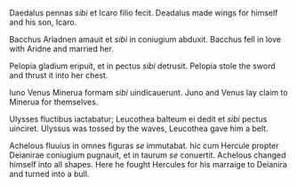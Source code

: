 Daedalus pennas *sibi* et Icaro filio fecit.
Deadalus made wings for himself and his son, Icaro. 

Bacchus Ariadnen amauit et *sibi* in coniugium abduxit.
Bacchus fell in love with Aridne and married her. 

Pelopia gladium eripuit, et in pectus *sibi* detrusit.
Pelopia stole the sword and thrust it into her chest. 

Iuno Venus Minerua formam *sibi* uindicauerunt.
Juno and Venus lay claim to Minerua for themselves.

Ulysses fluctibus iactabatur; Leucothea balteum ei dedit et *sibi* pectus uinciret.
Ulyssus was tossed by the waves, Leucothea gave him a belt. 

Achelous fluuius in omnes figuras *se* immutabat. hic cum Hercule propter Deianirae coniugium pugnauit, et in taurum *se* conuertit.
Achelous changed himself into all shapes. Here he fought Hercules for his marraige to Deianira and turned into a bull. 
